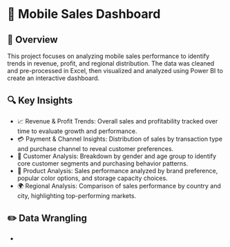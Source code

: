 # 📱 Mobile Sales Dashboard
## 🧩 Overview
This project focuses on analyzing mobile sales performance to identify trends in revenue, profit, and regional distribution. The data was cleaned and pre-processed in Excel, then visualized and analyzed using Power BI to create an interactive dashboard.
## 🔍 Key Insights
- 📈 Revenue & Profit Trends: Overall sales and profitability tracked over time to evaluate growth and performance.
- 💳 Payment & Channel Insights: Distribution of sales by transaction type and purchase channel to reveal customer preferences.
- 👥 Customer Analysis: Breakdown by gender and age group to identify core customer segments and purchasing behavior patterns.
- 📱 Product Analysis: Sales performance analyzed by brand preference, popular color options, and storage capacity choices.
- 🌍 Regional Analysis: Comparison of sales performance by country and city, highlighting top-performing markets.
## ✏️ Data Wrangling
-
